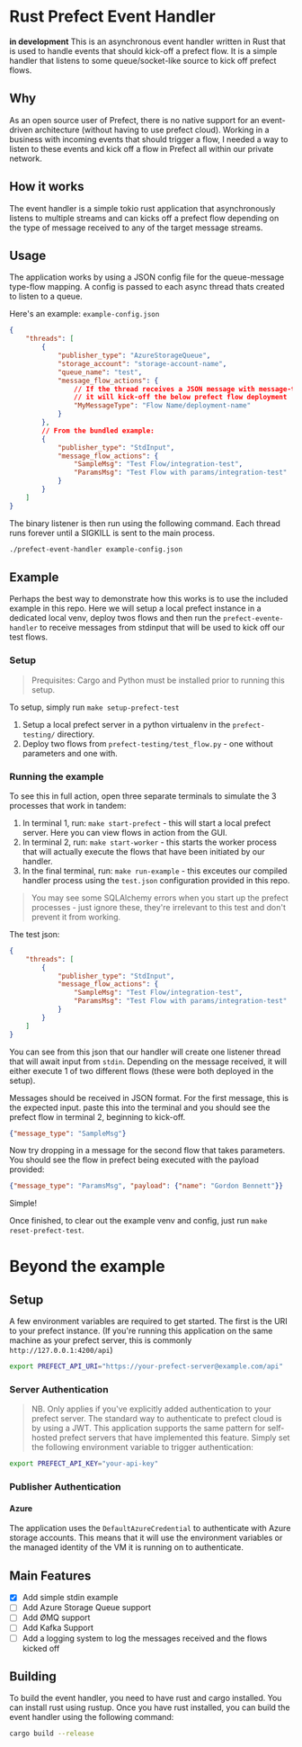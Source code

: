 # Rust Prefect Event Handler
**in development**
This is an asynchronous event handler written in Rust that is used to handle events that should kick-off a prefect flow. It is a simple handler that listens to some queue/socket-like source to kick off prefect flows.

## Why
As an open source user of Prefect, there is no native support for an event-driven architecture (without having to use prefect cloud). Working in a business with incoming events that should trigger a flow, I needed a way to listen to these events and kick off a flow in Prefect all within our private network.

## How it works
The event handler is a simple tokio rust application that asynchronously listens to multiple streams and can kicks off a prefect flow depending on the type of message received to any of the target message streams.


## Usage
The application works by using a JSON config file for the queue-message type-flow mapping. A config is passed to each async thread thats created to listen to a queue. 

Here's an example:
`example-config.json`
```json
{
    "threads": [
        {
            "publisher_type": "AzureStorageQueue",
            "storage_account": "storage-account-name",
            "queue_name": "test",
            "message_flow_actions": {
                // If the thread receives a JSON message with message-type="MyMessageType"
                // it will kick-off the below prefect flow deployment
                "MyMessageType": "Flow Name/deployment-name"
            }
        },
        // From the bundled example:
        {
            "publisher_type": "StdInput",
            "message_flow_actions": {
                "SampleMsg": "Test Flow/integration-test",
                "ParamsMsg": "Test Flow with params/integration-test"
            }
        }
    ]
}
```
The binary listener is then run using the following command. Each thread runs forever until a SIGKILL is sent to the main process.
```bash
./prefect-event-handler example-config.json
```
## Example

Perhaps the best way to demonstrate how this works is to use the included example in this repo. Here we will setup a local prefect instance in a dedicated local venv, deploy twos flows and then run the `prefect-evente-handler` to receive messages from stdinput that will be used to kick off our test flows.

### Setup
>Prequisites: Cargo and Python must be installed prior to running this setup.

To setup, simply run `make setup-prefect-test`
1. Setup a local prefect server in a python virtualenv in the `prefect-testing/` directiory.
1. Deploy two flows from `prefect-testing/test_flow.py` - one without parameters and one with.

### Running the example
To see this in full action, open three separate terminals to simulate the 3 processes that work in tandem:
1. In terminal 1, run: `make start-prefect` - this will start a local prefect server. Here you can view flows in action from the GUI.
1. In terminal 2, run: `make start-worker` - this starts the worker process that will actually execute the flows that have been initiated by our handler.
1. In the final terminal, run: `make run-example` - this exceutes our compiled handler process using the `test.json` configuration provided in this repo.

> You may see some SQLAlchemy errors when you start up the prefect processes - just ignore these, they're irrelevant to this test and don't prevent it from working.

The test json:
```json
{
    "threads": [
        {
            "publisher_type": "StdInput",
            "message_flow_actions": {
                "SampleMsg": "Test Flow/integration-test",
                "ParamsMsg": "Test Flow with params/integration-test"
            }
        }
    ]
}
```
You can see from this json that our handler will create one listener thread that will await input from `stdin`. Depending on the message received, it will either execute 1 of two different flows (these were both deployed in the setup). 

Messages should be received in JSON format. For the first message, this is the expected input. paste this into the terminal and you should see the prefect flow in terminal 2, beginning to kick-off.
```json
{"message_type": "SampleMsg"}
```

Now try dropping in a message for the second flow that takes parameters. You should see the flow in prefect being executed with the payload provided:
```json
{"message_type": "ParamsMsg", "payload": {"name": "Gordon Bennett"}}
```

Simple!

Once finished, to clear out the example venv and config, just run `make reset-prefect-test`.

# Beyond the example

## Setup

A few environment variables are required to get started.
The first is the URI to your prefect instance. (If you're running this application on the same machine as your prefect server, this is commonly `http://127.0.0.1:4200/api`)
```bash
export PREFECT_API_URI="https://your-prefect-server@example.com/api"
```

### Server Authentication
> NB. Only applies if you've explicitly added authentication to your prefect server.
The standard way to authenticate to prefect cloud is by using a JWT. This application supports the same pattern for self-hosted prefect servers that have implemented this feature.
Simply set the following environment variable to trigger authentication:
```bash
export PREFECT_API_KEY="your-api-key"
```

### Publisher Authentication
#### Azure
The application uses the `DefaultAzureCredential` to authenticate with Azure storage accounts. This means that it will use the environment variables or the managed identity of the VM it is running on to authenticate.


## Main Features
- [x] Add simple stdin example
- [ ] Add Azure Storage Queue support
- [ ] Add ØMQ support
- [ ] Add Kafka Support
- [ ] Add a logging system to log the messages received and the flows kicked off

## Building
To build the event handler, you need to have rust and cargo installed. You can install rust using rustup. Once you have rust installed, you can build the event handler using the following command:
```bash
cargo build --release
```

